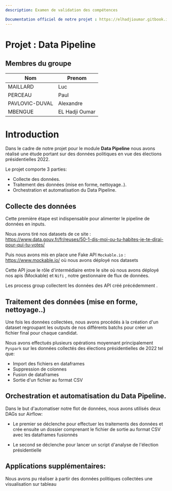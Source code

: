 ```yaml
---
description: Examen de validation des compétences

Documentation officiel de notre projet : https://elhadjioumar.gitbook.io/projet-data-pipeline/
---
```


# Projet : Data Pipeline

## Membres du groupe

| Nom            | Prenom         |
| -------------- | -------------- |
| MAILLARD       | Luc            |
| PERCEAU        | Paul           |
| PAVLOVIC-DUVAL | Alexandre      |
| MBENGUE        | EL Hadji Oumar |

# Introduction

Dans le cadre de notre projet pour le module **Data Pipeline** nous avons réalisé une étude portant sur des données politiques en vue des élections présidentielles 2022.

Le projet comporte 3 parties:
- Collecte des données.
- Traitement des données (mise en forme, nettoyage..).
- Orchestration et automatisation du Data Pipeline.


## Collecte des données

Cette première étape est indispensable pour alimenter le pipeline de données en inputs.

Nous avons tiré nos datasets de ce site : https://www.data.gouv.fr/fr/reuses/50-1-dis-moi-ou-tu-habites-je-te-dirai-pour-qui-tu-votes/

Puis nous avons mis en place une Fake API `Mockable.io` : https://www.mockable.io/ où nous avons déployé nos datasets

Cette API joue le rôle d'intermédiaire entre le site où nous avons déployé nos apis (Mockable) et `Nifi` , notre gestionnaire de flux de données.


Les process group collectent les données des API créé précédemment .

## Traitement des données (mise en forme, nettoyage..)

Une fois les données collectées, nous avons procédés à la création d'un dataset regroupant les outputs de nos différents batchs pour créer un fichier final pour chaque candidat.

Nous avons effectués plusieurs opérations moyennant principalement `Pyspark` sur les données collectés des élections présidentielles de 2022 tel que:

- Import des fichiers en dataframes
- Suppression de colonnes
- Fusion de dataframes  
- Sortie d'un fichier au format CSV

##  Orchestration et automatisation du Data Pipeline.

Dans le but d'automatiser notre flot de données, nous avons utilisés deux DAGs sur Airflow:

- Le premier se déclenche pour effectuer les traitements des données et crée ensuite un dossier comprenant le fichier de sortie au format CSV avec les dataframes fusionnés

- Le second se déclenche pour lancer un script d'analyse de l'élection présidentielle


## Applications supplémentaires:

Nous avons pu réaliser à partir des données politiques collectées une visualisation sur tableau

